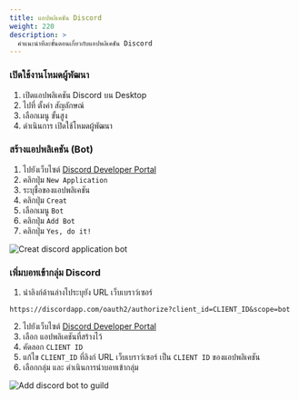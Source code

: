 ```yaml
---
title: แอปพลิเคชัน Discord
weight: 220
description: >
  คำแนะนำทีละขั้นตอนเกี่ยวกับแอปพลิเคชัน Discord
---
```


### เปิดใช้งานโหมดผู้พัฒนา

1. เปิดแอปพลิเคชัน Discord บน Desktop
2. ไปที่ ตั้งค่า สัญลักษณ์ <i class="fas fa-cog"></i>
3. เลือกเมนู ขั้นสูง
4. ดำเนินการ เปิดใช้โหมดผู้พัฒนา

<!-- ![Enable discord developer mode](/resources/azael_dc-whitelisted/enable-discord-developer-mode.gif "Enable discord developer mode") -->

### สร้างแอปพลิเคชัน (Bot)

1. ไปยังเว็บไซต์ [Discord Developer Portal][discord-dev]
2. คลิกปุ่ม `New Application`
3. ระบุชื่อของแอปพลิเคชัน
4. คลิกปุ่ม `Creat`
5. เลือกเมนู `Bot`
6. คลิกปุ่ม `Add Bot`
7. คลิกปุ่ม `Yes, do it!`

![Creat discord application bot](/resources/azael_dc-whitelisted/creat-discord-application-bot.gif "Creat discord application bot")

### เพิ่มบอทเข้ากลุ่ม Discord

1. นำลิงก์ด้านล่างไประบุยัง URL เว็บเบราว์เซอร์
```
https://discordapp.com/oauth2/authorize?client_id=CLIENT_ID&scope=bot
```
2. ไปยังเว็บไซต์ [Discord Developer Portal][discord-dev]
3. เลือก แอปพลิเคชันที่สร้างไว้
4. คัดลอก `CLIENT ID`
5. แก้ไข `CLIENT_ID` ที่ลิงก์ URL เว็บเบราว์เซอร์ เป็น `CLIENT ID` ของแอปพลิเคชัน
6. เลือกกลุ่ม และ ดำเนินการนำบอทเข้ากลุ่ม

![Add discord bot to guild](/resources/azael_dc-whitelisted/add-discord-bot-to-guild.gif "Add discord bot to guild")

[discord]: https://discord.com
[discord-dev]: https://discord.com/developers/applications
